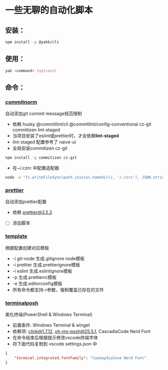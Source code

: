 # 一些无聊的自动化脚本

## 安装：

```bash
npm install -g @yakk/cli
```

## 使用：

```bash
yak <command> [options]
```

## 命令：

### [commitnorm](/src/core/commitnorm/index.ts)

自动添加git commit message规范限制

- 依赖 husky @commitlint/cli @commitlint/config-conventional cz-git commitizen lint-staged
- 当项目安装了eslint或prettier时，才会依赖**lint-staged**
- lint-staged 配置参考了 naive-ui
- 全局安装commitizen cz-git

```bash
npm install -g commitizen cz-git
```

- 在~/.czrc 中配置适配器

```bash
node -e "fs.writeFileSync(path.join(os.homedir(), '/.czrc'), JSON.stringify({ path: 'cz-git', useEmoji: true }))"
```

### [prettier](/src/core/prettier/index.ts)

自动添加prettier配置

- 依赖 prettier@3.5.3
- [ ] 添加脚本

### [template](/src/core/template/index.ts)

根据配置创建对应模板

- -i git-node 生成.gitignore node模板
- -i prettier 生成.prettierignore模板
- -i eslint 生成.eslintignore模板
- -p 生成.prettierrc模板
- -e 生成.editorconfig模板
- 所有命令都支持-r参数，强制覆盖已存在的文件

### [terminalposh](/src/core/terminalposh/index.ts)

美化终端(PowerShell & Windows Terminal)

- 前置条件: Windows Terminal & winget
- 依赖项: clink@1.7.12, oh-my-posh@25.5.1, CascadiaCode Nerd Font
- 在命令结束后根据提示修改vscode终端字体
- 将下面代码复制到 vscode settings.json 中

```json
{
	"terminal.integrated.fontFamily": "CaskaydiaCove Nerd Font"
}
```
